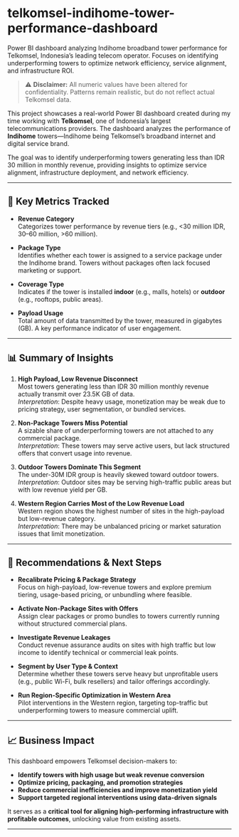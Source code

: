 # telkomsel-indihome-tower-performance-dashboard

Power BI dashboard analyzing Indihome broadband tower performance for Telkomsel, Indonesia’s leading telecom operator. Focuses on identifying underperforming towers to optimize network efficiency, service alignment, and infrastructure ROI.

> ⚠️ **Disclaimer:** All numeric values have been altered for confidentiality. Patterns remain realistic, but do not reflect actual Telkomsel data.

This project showcases a real-world Power BI dashboard created during my time working with **Telkomsel**, one of Indonesia’s largest telecommunications providers. The dashboard analyzes the performance of **Indihome** towers—Indihome being Telkomsel’s broadband internet and digital service brand.

The goal was to identify underperforming towers generating less than IDR 30 million in monthly revenue, providing insights to optimize service alignment, infrastructure deployment, and network efficiency.

---

## 🔑 Key Metrics Tracked

- **Revenue Category**  
  Categorizes tower performance by revenue tiers (e.g., <30 million IDR, 30–60 million, >60 million).

- **Package Type**  
  Identifies whether each tower is assigned to a service package under the Indihome brand. Towers without packages often lack focused marketing or support.

- **Coverage Type**  
  Indicates if the tower is installed **indoor** (e.g., malls, hotels) or **outdoor** (e.g., rooftops, public areas).

- **Payload Usage**  
  Total amount of data transmitted by the tower, measured in gigabytes (GB). A key performance indicator of user engagement.

---

## 📊 Summary of Insights

1. **High Payload, Low Revenue Disconnect**  
   Most towers generating less than IDR 30 million monthly revenue actually transmit over 23.5K GB of data.  
   _Interpretation_: Despite heavy usage, monetization may be weak due to pricing strategy, user segmentation, or bundled services.

2. **Non-Package Towers Miss Potential**  
   A sizable share of underperforming towers are not attached to any commercial package.  
   _Interpretation_: These towers may serve active users, but lack structured offers that convert usage into revenue.

3. **Outdoor Towers Dominate This Segment**  
   The under-30M IDR group is heavily skewed toward outdoor towers.  
   _Interpretation_: Outdoor sites may be serving high-traffic public areas but with low revenue yield per GB.

4. **Western Region Carries Most of the Low Revenue Load**  
   Western region shows the highest number of sites in the high-payload but low-revenue category.  
   _Interpretation_: There may be unbalanced pricing or market saturation issues that limit monetization.

---

## 🚀 Recommendations & Next Steps

- **Recalibrate Pricing & Package Strategy**  
  Focus on high-payload, low-revenue towers and explore premium tiering, usage-based pricing, or unbundling where feasible.

- **Activate Non-Package Sites with Offers**  
  Assign clear packages or promo bundles to towers currently running without structured commercial plans.

- **Investigate Revenue Leakages**  
  Conduct revenue assurance audits on sites with high traffic but low income to identify technical or commercial leak points.

- **Segment by User Type & Context**  
  Determine whether these towers serve heavy but unprofitable users (e.g., public Wi-Fi, bulk resellers) and tailor offerings accordingly.

- **Run Region-Specific Optimization in Western Area**  
  Pilot interventions in the Western region, targeting top-traffic but underperforming towers to measure commercial uplift.

---

## 📈 Business Impact

This dashboard empowers Telkomsel decision-makers to:

- **Identify towers with high usage but weak revenue conversion**  
- **Optimize pricing, packaging, and promotion strategies**  
- **Reduce commercial inefficiencies and improve monetization yield**  
- **Support targeted regional interventions using data-driven signals**

It serves as a **critical tool for aligning high-performing infrastructure with profitable outcomes**, unlocking value from existing assets.

---
